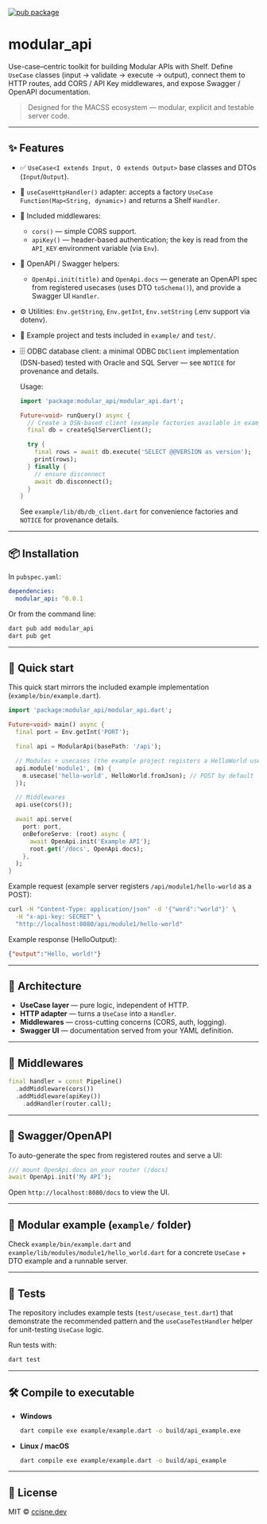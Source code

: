 [![pub package](https://img.shields.io/pub/v/modular_api.svg)](https://pub.dev/packages/modular_api)

# modular_api

Use-case–centric toolkit for building Modular APIs with Shelf.
Define `UseCase` classes (input → validate → execute → output), connect them to HTTP routes,
add CORS / API Key middlewares, and expose Swagger / OpenAPI documentation.

> Designed for the MACSS ecosystem — modular, explicit and testable server code.

---

## ✨ Features

- ✅ `UseCase<I extends Input, O extends Output>` base classes and DTOs (`Input`/`Output`).
- 🧩 `useCaseHttpHandler()` adapter: accepts a factory `UseCase Function(Map<String, dynamic>)`
  and returns a Shelf `Handler`.
- 🧱 Included middlewares:
  - `cors()` — simple CORS support.
  - `apiKey()` — header-based authentication; the key is read from the `API_KEY` environment
    variable (via `Env`).
- 📄 OpenAPI / Swagger helpers:
  - `OpenApi.init(title)` and `OpenApi.docs` — generate an OpenAPI spec from registered
    usecases (uses DTO `toSchema()`), and provide a Swagger UI `Handler`.
- ⚙️ Utilities: `Env.getString`, `Env.getInt`, `Env.setString` (.env support via dotenv).
- 🧪 Example project and tests included in `example/` and `test/`.

- 🗄️ ODBC database client: a minimal ODBC `DbClient` implementation (DSN-based) tested with Oracle and SQL Server — see `NOTICE` for provenance and details.
  
  Usage:

  ```dart
  import 'package:modular_api/modular_api.dart';

  Future<void> runQuery() async {
    // Create a DSN-based client (example factories available in example/lib/db/db.dart)
    final db = createSqlServerClient();

    try {
      final rows = await db.execute('SELECT @@VERSION as version');
      print(rows);
    } finally {
      // ensure disconnect
      await db.disconnect();
    }
  }
  ```

  See `example/lib/db/db_client.dart` for convenience factories and `NOTICE` for provenance details.

---

## 📦 Installation

In `pubspec.yaml`:

```yaml
dependencies:
  modular_api: ^0.0.1
```

Or from the command line:

```powershell
dart pub add modular_api
dart pub get
```

---

## 🚀 Quick start

This quick start mirrors the included example implementation (`example/bin/example.dart`).

```dart
import 'package:modular_api/modular_api.dart';

Future<void> main() async {
  final port = Env.getInt('PORT');

  final api = ModularApi(basePath: '/api');

  // Modules + usecases (the example project registers a HelloWorld usecase)
  api.module('module1', (m) {
    m.usecase('hello-world', HelloWorld.fromJson); // POST by default
  });

  // Middlewares
  api.use(cors());

  await api.serve(
    port: port,
    onBeforeServe: (root) async {
      await OpenApi.init('Example API');
      root.get('/docs', OpenApi.docs);
    },
  );
}
```

Example request (example server registers `/api/module1/hello-world` as a POST):

```bash
curl -H "Content-Type: application/json" -d '{"word":"world"}' \
  -H "x-api-key: SECRET" \
  "http://localhost:8080/api/module1/hello-world"
```

Example response (HelloOutput):

```json
{"output":"Hello, world!"}
```

---

## 🧭 Architecture

* **UseCase layer** — pure logic, independent of HTTP.
* **HTTP adapter** — turns a `UseCase` into a `Handler`.
* **Middlewares** — cross-cutting concerns (CORS, auth, logging).
* **Swagger UI** — documentation served from your YAML definition.

---

## 🧩 Middlewares

```dart
final handler = const Pipeline()
  .addMiddleware(cors())
  .addMiddleware(apiKey())
    .addHandler(router.call);
```

---

## 📄 Swagger/OpenAPI

To auto-generate the spec from registered routes and serve a UI:

```dart
/// mount OpenApi.docs on your router (/docs)
await OpenApi.init('My API');
```

Open `http://localhost:8080/docs` to view the UI.

---

## 🧱 Modular example (`example/` folder)

Check `example/bin/example.dart` and `example/lib/modules/module1/hello_world.dart` for a concrete
`UseCase` + DTO example and a runnable server.

---

## 🧪 Tests

The repository includes example tests (`test/usecase_test.dart`) that demonstrate the
recommended pattern and the `useCaseTestHandler` helper for unit-testing `UseCase` logic.

Run tests with:

```powershell
dart test
```

---

## 🛠️ Compile to executable

* **Windows**

  ```bash
  dart compile exe example/example.dart -o build/api_example.exe
  ```

* **Linux / macOS**

  ```bash
  dart compile exe example/example.dart -o build/api_example
  ```

---

## 📄 License

MIT © [ccisne.dev](https://ccisne.dev)

```